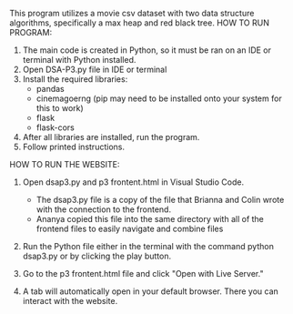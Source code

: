 This program utilizes a movie csv dataset with two data structure algorithms, specifically a max heap and red black tree. 
HOW TO RUN PROGRAM:
  1. The main code is created in Python, so it must be ran on an IDE or terminal with Python installed.
  2. Open DSA-P3.py file in IDE or terminal
  3. Install the required libraries:
     - pandas
     - cinemagoerng (pip may need to be installed onto your system for this to work)
     - flask
     - flask-cors
  4. After all libraries are installed, run the program.
  5. Follow printed instructions.

HOW TO RUN THE WEBSITE:
1. Open dsap3.py and p3 frontent.html in Visual Studio Code.
   - The dsap3.py file is a copy of the file that Brianna and Colin wrote with the connection to the frontend.
   - Ananya copied this file into the same directory with all of the frontend files to easily navigate and combine files 
   
3. Run the Python file either in the terminal with the command python dsap3.py or by clicking the play button.
4. Go to the p3 frontent.html file and click "Open with Live Server."
5. A tab will automatically open in your default browser. There you can interact with the website. 
